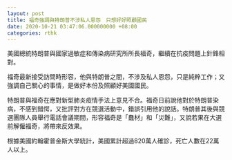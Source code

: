 ```yaml
---
layout: post
title: 福奇強調與特朗普不涉私人恩怨　只想好好照顧國民
date: 2020-10-21 03:47:06.000000000 +08:00
categories: rthk
---
```


美國總統特朗普與國家過敏症和傳染病研究所所長福奇，繼續在抗疫問題上針鋒相對。

福奇最新接受訪問時形容，他與特朗普之間，不涉及私人恩怨，只是純粹工作；又強調自己關心的事情，是做好本份及照顧好美國國民。

特朗普與福奇在應對新型肺炎疫情手法上意見不合。福奇日前說他對於特朗普染病，不感到錯愕，又批評對方在競選活動中，錯誤引用他的說話。特朗普其後與競選團隊人員舉行電話會議期間，形容福奇是「蠢材」和「災難」，又說若果在大選前解僱福奇，將帶來反效果。

根據美國約翰霍普金斯大學統計，美國累計超過820萬人確診，死亡人數在22萬人以上。
